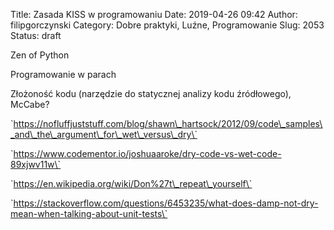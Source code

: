 Title: Zasada KISS w programowaniu
Date: 2019-04-26 09:42
Author: filipgorczynski
Category: Dobre praktyki, Luźne, Programowanie
Slug: 2053
Status: draft

Zen of Python

Programowanie w parach

Złożoność kodu (narzędzie do statycznej analizy kodu źródłowego), McCabe?

\`https://nofluffjuststuff.com/blog/shawn\_hartsock/2012/09/code\_samples\_and\_the\_argument\_for\_wet\_versus\_dry\`

\`https://www.codementor.io/joshuaaroke/dry-code-vs-wet-code-89xjwv11w\`

\`https://en.wikipedia.org/wiki/Don%27t\_repeat\_yourself\`

\`https://stackoverflow.com/questions/6453235/what-does-damp-not-dry-mean-when-talking-about-unit-tests\`

 
